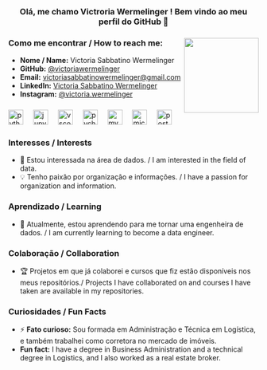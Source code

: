 <br clear="both">

<h3 align="center">Olá, me chamo Victroria Wermelinger ! Bem vindo ao meu perfil do GitHub 👋</h3>

###

<img align="right" height="150" src="https://user-images.githubusercontent.com/74038190/216656993-2f7ade25-348a-4925-95a8-fba437ed9bcd.gif"  />


### Como me encontrar / How to reach me:
- **Nome / Name:** Victoria Sabbatino Wermelinger
- **GitHub:** [@victoriawermelinger](https://github.com/victoriawermelinger)
- **Email:** [victoriasabbatinowermelinger@gmail.com](mailto:victoriasabbatinowermelinger@gmail.com)
- **LinkedIn:** [Victoria Sabbatino Wermelinger](https://www.linkedin.com/in/victoria-sabbatino-wermelinger-6b582247/)
- **Instagram:** [@victoria.wermelinger](https://www.instagram.com/victoria.wermelinger)

###

<div align="left">
  <img src="https://cdn.jsdelivr.net/gh/devicons/devicon/icons/python/python-original.svg" height="30" alt="python logo"  />
  <img width="12" />
  <img src="https://cdn.jsdelivr.net/gh/devicons/devicon/icons/jupyter/jupyter-original.svg" height="30" alt="jupyter logo"  />
  <img width="12" />
  <img src="https://cdn.jsdelivr.net/gh/devicons/devicon/icons/vscode/vscode-original.svg" height="30" alt="vscode logo"  />
  <img width="12" />
  <img src="https://cdn.jsdelivr.net/gh/devicons/devicon/icons/pycharm/pycharm-original.svg" height="30" alt="pycharm logo"  />
  <img width="12" />
  <img src="https://cdn.jsdelivr.net/gh/devicons/devicon/icons/mysql/mysql-original.svg" height="30" alt="mysql logo"  />
  <img width="12" />
  <img src="https://cdn.jsdelivr.net/gh/devicons/devicon/icons/microsoftsqlserver/microsoftsqlserver-plain.svg" height="30" alt="microsoftsqlserver logo"  />
  <img width="12" />
  <img src="https://cdn.jsdelivr.net/gh/devicons/devicon/icons/postgresql/postgresql-original.svg" height="30" alt="postgresql logo"  />
</div>

###
### Interesses / Interests
- 👀 Estou interessada na área de dados. / I am interested in the field of data.
- 💡 Tenho paixão por organização e informações. / I have a passion for organization and information.

### Aprendizado / Learning
- 🌱 Atualmente, estou aprendendo para me tornar uma engenheira de dados. / I am currently learning to become a data engineer.

### Colaboração / Collaboration
- 🏆 Projetos em que já colaborei e cursos que fiz estão disponíveis nos meus repositórios./
   Projects I have collaborated on and courses I have taken are available in my repositories.

### Curiosidades / Fun Facts
- ⚡ **Fato curioso:** Sou formada em Administração e Técnica em Logística, e também trabalhei como corretora no mercado de imóveis. 
-  **Fun fact:** I have a degree in Business Administration and a technical degree in Logistics, and I also worked as a real estate broker.
